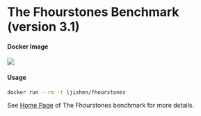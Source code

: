 # The Fhourstones Benchmark (version 3.1)#### Docker Image[![](https://images.microbadger.com/badges/image/ljishen/fhourstones.svg)](http://microbadger.com/images/ljishen/fhourstones "Get your own image badge on microbadger.com")#### Usage```bashdocker run --rm -t ljishen/fhourstones```See [Home Page](https://tromp.github.io/c4/fhour.html) of The Fhourstones benchmark for more details.